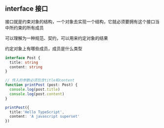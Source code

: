 ## interface 接口
接口就是约束对象的结构，一个对象去实现一个结构，它就必须要拥有这个接口当中所约束的所有成员

可以理解为一种规范、契约，可以用来约定对象的结果

约定对象上有哪些成员，成员是什么类型

```typescript
interface Post {
  title: string
  content: string
}

// 传入的参数必须包含title和content
function printPost (post: Post) {
  console.log(post.title)
  console.log(post.content)
}

printPost({
  title:'Hello TypeScript',
  content: 'A javascript superset'
})
```
